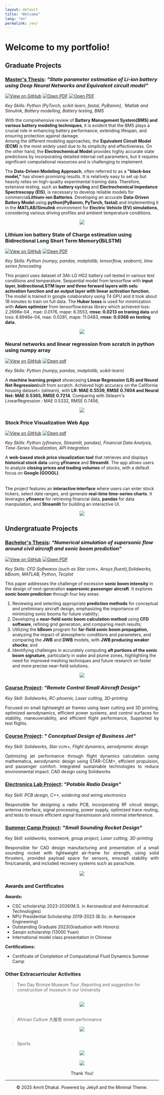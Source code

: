 ```yaml
---
layout: default
title: "Welcome"
lang: "en"
permalink: /en/
---
```

# Welcome to my portfolio!

## Graduate Projects

### <ins>Master's Thesis</ins>: *"State parameter estimation of Li-ion battery using Deep Neural Networks and Equivalent circuit model"* <br>



[![View on GitHub](https://img.shields.io/badge/GitHub-View_on_GitHub-blue?logo=GitHub)](https://github.com/DhakalAmrit/Academic/tree/main/Masters_Thesis)
[![Open PDF](https://img.shields.io/badge/PDF-Read%20Thesis%20Proposal%20PDF-red?logo=adobe-acrobat-reader)](https://github.com/DhakalAmrit/Academic/blob/main/Masters_Thesis/DHAKAL%20AMRIT--Masters_Proposal_Report.pdf)
[![Open PDF](https://img.shields.io/badge/PDF-View%20Slides%20PDF-red?logo=adobe-acrobat-reader)](https://github.com/DhakalAmrit/Academic/blob/main/Masters_Thesis/DHAKAL%20AMRIT--Masters_Proposal_Slides.pdf)


_Key Skills: Python (PyTorch, scikit-learn, fastai, PyBamm), `Matlab and Simulink, Battery modelling, Battery testing, BMS_

With the comprehensive review of <b>Battery Management System(BMS) and various battery modeling techniques</b>, it is evident that
the BMS plays a crucial role in enhancing battery performance, extending lifespan, and ensuring protection against damage.  
Among the different modeling approaches, the <b>Equivalent Circuit Model (ECM)</b> is the most widely used due to its simplicity and effectiveness.
On the other hand, the <b>Electrochemical Model</b> provides highly accurate state predictions by incorporating detailed 
internal cell parameters, but it requires significant computational resources and is challenging to implement.  

The <b>Data-Driven Modeling Approach</b>, often referred to as a <b>"black-box model,"</b> has shown promising results.
 It is relatively easy to set up but heavily relies on high-quality experimental training data. 
 Therefore, extensive testing, such as <b>battery cycling</b> and <b>Electrochemical Impedance Spectroscopy (EIS)</b>,
 is necessary to develop reliable models for commercial<b>Lithium-ion Batteries</b>. 
Developing an accurate <b>Data-Driven Battery Model</b> using <b>python(PyBamm, PyTorch, fastai)</b> and implementing it in the <b>MATLAB/Simulink</b> environment for 
<b>Electric Vehicle (EV) simulations</b>, considering various driving profiles and ambient temperature conditions.

<center><img src="images/battery_tests.png"/></center> 



### Lithium ion battery State of Charge estimation using Bidirectional Long Short Term Memory(BiLSTM)

[![View on GitHub](https://img.shields.io/badge/GitHub-View_on_GitHub-blue?logo=GitHub)](https://github.com/DhakalAmrit/time_series_forecasting/blob/main/SOC_prediction_with_Bi-LSTM/Lithium_ion_Battery_State_of_Charge_estimation.ipynb)
[![Open PDF](https://img.shields.io/badge/PDF-View%20Slides%20PDF-red?logo=adobe-acrobat-reader)](https://github.com/DhakalAmrit/time_series_forecasting/blob/main/SOC_prediction_with_Bi-LSTM/Lithium%20ion%20battery%20State%20of%20Charge%20estimation%20using%20Bidirectional%20Long%20Short%20Term%20Memory.pdf)

_Key Skills: Python (numpy, pandas, matplotlib, tensorflow, seaborn), time series forecasting_ 


This project uses dataset of 3Ah LG HG2 battery cell tested in various test conditions and temperature. Sequential model from tensorflow with <b>input layer, bidirectionaLSTM layer and three forward layers with selu activation function and an output layer with linear activation function.</b> The model is trained in google colaboratory using T4 GPU and it took about 18 minutes to train on full data. The <b>Huber losss</b> is used for minimization with <b>Adam optimizer</b> from tensorflow.keras library which achieved loss: 2.2698e-04 , mae: 0.0176, mape: 8.3553, <b>rmse: 0.0213 on traning data</b> and loss: 6.8946e-04, mae: 0.0281, mape: 11.0483, <b>rmse: 0.0368 on testing data.</b>

<center><img src="images/SoC_prediction_BiLSTM.png"/></center> 




### Neural networks and linear regression from scratch in python using numpy array

[![View on GitHub](https://img.shields.io/badge/GitHub-View_on_GitHub-blue?logo=GitHub)](https://github.com/DhakalAmrit/nltp/blob/main/LinearRegressionNeuralNetworkRegression.ipynb)
[![Open pdf](https://img.shields.io/badge/PDF-Read%20PDF-red?logo=adobe-acrobat-reader)](https://github.com/DhakalAmrit/nltp/blob/main/docs/LinearRegression%20and%20Neural%20Network%20notes.pdf)

_Key Skills: Python (numpy, pandas, matplotlib, scikit-learn)_ 



A <b>machine learning project</b> showcasing <b>Linear Regression (LR) and Neural Net Regression</b>built from scratch. Achieved high accuracy on the California housing dataset< (sklearn), with <b>LR: MAE 0.5539, RMSE 0.7404 and Neural Net: MAE 0.5365, RMSE 0.7214</b>. Comparing with Sklearn's LinearRegression : MAE 0.5332, RMSE  0.7456,

<center><img src="images/LR_NNR.png"/></center> 



### Stock Price Visualization Web App

[![View on GitHub](https://img.shields.io/badge/GitHub-View_on_GitHub-blue?logo=GitHub)](https://github.com/DhakalAmrit/nltp/tree/main/streamlit_app)
[![Open pdf](https://img.shields.io/badge/PDF-Read%20PDF-red?logo=adobe-acrobat-reader)](https://github.com/DhakalAmrit/nltp/blob/main/streamlit_app/how%20to%20setup%20conda%20environment%20in%20windows%20and%20run%20streamlit%20app.pdf)

_Key Skills: Python (yfinance, Streamlit, pandas), Financial Data Analysis, Time-Series Visualization, API Integration_ 


A <b>web-based stock price visualization tool</b> that retrieves and displays <b>historical stock data</b> using <b>yFinance</b> and <b>Streamlit</b>. The app allows users to analyze <b>closing prices and trading volumes</b> of stocks, with a default focus on <b>Google (GOOGL)</b>.  
<br>  
The project features an <b>interactive interface</b> where users can enter stock tickers, select date ranges, and generate <b>real-time time-series charts</b>. It leverages <b>yfinance</b> for retrieving financial data, <b>pandas</b> for data manipulation, and <b>Streamlit</b> for building an interactive UI.

<center><img src="images/stock_app.png"/></center> 



## Undergratuate Projects

### <ins>Bachelor's Thesis</ins>: *"Numerical simulation of supersonic flow around civil aircraft and sonic boom prediction"* <br>

[![View on GitHub](https://img.shields.io/badge/GitHub-View_on_GitHub-blue?logo=GitHub)](https://github.com/DhakalAmrit/Academic/tree/main/Undergraduate_Thesis)
[![Open PDF](https://img.shields.io/badge/PDF-Read%20Thesis%20PDF-red?logo=adobe-acrobat-reader)](https://github.com/DhakalAmrit/Academic/blob/main/Undergraduate_Thesis/DHAKAL%20AMRIT--Bachelors_Thesis.pdf)

_Key Skills: CFD Softwares (such as Star ccm+, Ansys fluent),Solidworks, bBoom, MATLAB, Python, Tecplot_

This paper addresses the challenge of excessive <b>sonic boom intensity</b> in the design of next-generation <b>supersonic passenger aircraft</b>. It explores <b>sonic boom prediction</b> through four key areas: 
1. Reviewing and selecting appropriate <b>prediction methods</b> for conceptual and preliminary aircraft design, emphasizing the importance of minimizing sonic booms for future viability; 
2. Developing a <b>near-field sonic boom calculation method</b> using <b>CFD software</b>, refining grid generation, and comparing mesh results; 
3. Utilizing the <b>bBoom</b> program for <b>far-field sonic boom propagation</b>, analyzing the impact of atmospheric conditions and parameters, and comparing the <b>JWB</b> and <b>DWB</b> models, with <b>JWB producing weaker shocks</b>; and 
4. Identifying challenges in accurately computing <b>aft portions of the sonic boom signature</b>, particularly in wake and plume zones, highlighting the need for improved meshing techniques and future research on faster and more precise near-field solutions.
<center><img src="images/CFD.png"/></center>  



### <ins>Course Project</ins>: *"Remote Control Small Aircraft Design"*

_Key Skill: Solidworks, RC-phoenix, Laser cutting, 3D-printing_
<div style="text-align: justify">  
Focused on small lightweight air frames using laser cutting and 3D printing, optimized aerodynamics, efficient power systems, and control surfaces for stability, maneuverability, and efficient flight performance, Supported by test flights.
</div>  
<!--<center><img src="images/Radio_design.png"/></center> 
<br> 
-->


### <ins>Course Project</ins>: *" Conceptual Design of Business Jet"*

_Key Skill: Solidworks, Star ccm+, Flight dynamics, aerodynamic design_

<div style="text-align: justify">  
Optimizing jet performance through flight dynamics calculation using mathematica, aerodynamic design using STAR-CCM+, efficient propulsion, and passenger comfort. Integrated sustainable technologies to reduce environmental impact. CAD design using Solidworks
</div>  
<!--<center><img src="images/Radio_design.png"/></center> 
<br> 
-->


### <ins>Electronics Lab Project</ins>: *"Potable Radio Design"*

_Key Skill: PCB design, C++, soldering and wiring electronics_

<div style="text-align: justify">  
Responsible for designing a radio PCB, incorporating RF circuit design, antenna interface, signal processing, power supply, optimized trace routing, and tests to ensure efficient signal transmission and minimal interference.
</div>  
<!--<center><img src="images/Radio_design.png"/></center> 
<br> 
-->

### <ins>Summer Camp Project</ins>: *"Small Sounding Rocket Design"*

_Key Skill: solidworks, teamwork, group project, Laser cutting, 3D-printing_
<div style="text-align: justify">  
Responsible for CAD design manufacturing and presentation of a small sounding rocket with lightweight air-frame for strength, using solid thrusters, provided payload space for sensors, ensured stability with fins/canards, and included recovery systems such as parachute.
</div>  
<br>  
<center><img src="images/Rocket.png"/></center>  



### Awards and Certificates
<b> Awards:</b>

* CSC scholarship 2023-2026(M.S. in Aeronautical and Astronautical Technologies)
* NPU Presidential Scholarship 2019-2023 (B.Sc. in Aerospace Engineering)
* Outstanding Graduate 2023(Graduation with Honors)
* Sanqin scholarship (13000 Yuan)
* International model class presentation in Chinese

<b>Certifications:</b>

* Certificate of Completion of Computational Fluid Dynamics Summer Camp



### Other Extracurricular Activities

> Two Day Bronze Museum Tour ,Reporting and suggestion for construction of museum in our University
 
<br>  
<center><img src="images/Tours.png"/></center>  
<br> 



> African Culture 大雁塔 street performance
 
<center><img src="images/Dayanta.png"/></center>  
<br> 

> Sports

<center><img src="images/Swimming.png"/></center>  
<br> 
<center><img src="images/sports.png"/></center> 
<br> 

<center>Thank You!</center>

---

<center>© 2025 Amrit Dhakal. Powered by Jekyll and the Minimal Theme.</center>

